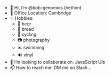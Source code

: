 - 👋 Hi, I’m @bob-genomics (he/him)
- 🏢 Office Location: Cambridge
- ✨ Hobbies: 
  - 🍺 beer
  - 🍞 bread
  - 🚴 cycling
  - 📷 photography
  - 🏊 swimming
  - 🔊 vinyl
- 💞️ I’m looking to collaborate on: JavaScript UIs
- 📫 How to reach me: DM me on Slack…

<!---
bob-genomics/bob-genomics is a ✨ special ✨ repository because its `README.md` (this file) appears on your GitHub profile.
You can click the Preview link to take a look at your changes.
--->
